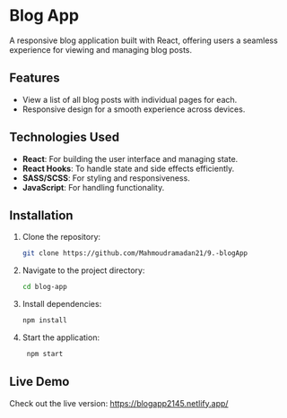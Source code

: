 # Blog App

A responsive blog application built with React, offering users a seamless experience for viewing and managing blog posts.

## Features

- View a list of all blog posts with individual pages for each.
- Responsive design for a smooth experience across devices.

## Technologies Used

- **React**: For building the user interface and managing state.
- **React Hooks**: To handle state and side effects efficiently.
- **SASS/SCSS**: For styling and responsiveness.
- **JavaScript**: For handling functionality.

## Installation

1. Clone the repository:
   ```bash
   git clone https://github.com/Mahmoudramadan21/9.-blogApp

2. Navigate to the project directory:
   ```bash
   cd blog-app

3. Install dependencies:
   ```bash
   npm install

4. Start the application:
   ```bash
    npm start

## Live Demo
  Check out the live version: https://blogapp2145.netlify.app/
